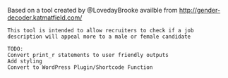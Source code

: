  Based on a tool created by @LovedayBrooke availble from http://gender-decoder.katmatfield.com/
    
    This tool is intended to allow recruiters to check if a job description will appeal more to a male or female candidate
    
    TODO:
    Convert print_r statements to user friendly outputs
    Add styling
    Convert to WordPress Plugin/Shortcode Function
